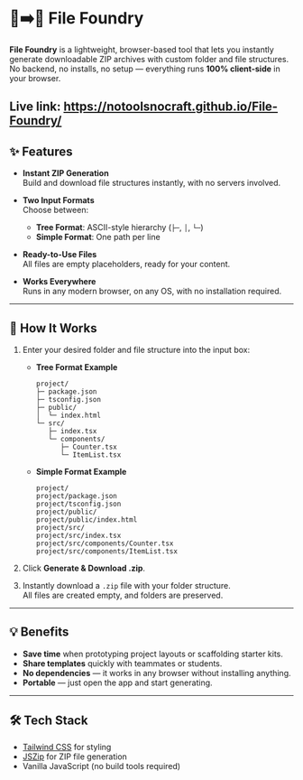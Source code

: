 # 🌳➡️💾 File Foundry

**File Foundry** is a lightweight, browser-based tool that lets you instantly generate downloadable ZIP archives with custom folder and file structures.  
No backend, no installs, no setup — everything runs **100% client-side** in your browser.

Live link: https://notoolsnocraft.github.io/File-Foundry/
---

## ✨ Features

- **Instant ZIP Generation**  
  Build and download file structures instantly, with no servers involved.

- **Two Input Formats**  
  Choose between:
  - **Tree Format**: ASCII-style hierarchy (`├─`, `│`, `└─`)  
  - **Simple Format**: One path per line

- **Ready-to-Use Files**  
  All files are empty placeholders, ready for your content.

- **Works Everywhere**  
  Runs in any modern browser, on any OS, with no installation required.

---

## 🚀 How It Works

1. Enter your desired folder and file structure into the input box:
   - **Tree Format Example**  
     ```
     project/
     ├─ package.json
     ├─ tsconfig.json
     ├─ public/
     │  └─ index.html
     └─ src/
        ├─ index.tsx
        └─ components/
           ├─ Counter.tsx
           └─ ItemList.tsx
     ```
   - **Simple Format Example**  
     ```
     project/
     project/package.json
     project/tsconfig.json
     project/public/
     project/public/index.html
     project/src/
     project/src/index.tsx
     project/src/components/Counter.tsx
     project/src/components/ItemList.tsx
     ```

2. Click **Generate & Download .zip**.

3. Instantly download a `.zip` file with your folder structure.  
   All files are created empty, and folders are preserved.

---

## 💡 Benefits

- **Save time** when prototyping project layouts or scaffolding starter kits.  
- **Share templates** quickly with teammates or students.  
- **No dependencies** — it works in any browser without installing anything.  
- **Portable** — just open the app and start generating.  

---

## 🛠 Tech Stack

- [Tailwind CSS](https://tailwindcss.com/) for styling  
- [JSZip](https://stuk.github.io/jszip/) for ZIP file generation  
- Vanilla JavaScript (no build tools required)


